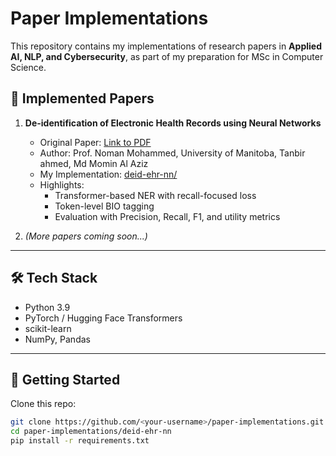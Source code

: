 # Paper Implementations

This repository contains my implementations of research papers in **Applied AI, NLP, and Cybersecurity**, as part of my preparation for MSc in Computer Science.

## 🔹 Implemented Papers
1. **De-identification of Electronic Health Records using Neural Networks**
   - Original Paper: [Link to PDF](https://www.nature.com/articles/s41598-020-75544-1.pdf)
   - Author: Prof. Noman Mohammed, University of Manitoba, Tanbir ahmed, Md Momin Al Aziz
   - My Implementation: [deid-ehr-nn/](./deid-ehr-nn/)
   - Highlights:
     - Transformer-based NER with recall-focused loss
     - Token-level BIO tagging
     - Evaluation with Precision, Recall, F1, and utility metrics

2. *(More papers coming soon...)*

---

## 🛠️ Tech Stack
- Python 3.9
- PyTorch / Hugging Face Transformers
- scikit-learn
- NumPy, Pandas

---

## 🚀 Getting Started
Clone this repo:
```bash
git clone https://github.com/<your-username>/paper-implementations.git
cd paper-implementations/deid-ehr-nn
pip install -r requirements.txt
